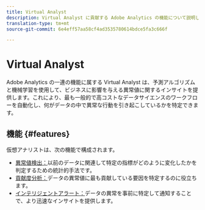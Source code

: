 ```yaml
---
title: Virtual Analyst
description: Virtual Analyst に貢献する Adobe Analytics の機能について説明します。
translation-type: tm+mt
source-git-commit: 6e4eff57aa58cf4ad3535780614bdce5fa3c666f

---
```



# Virtual Analyst

Adobe Analytics の一連の機能に属する Virtual Analyst は、予測アルゴリズムと機械学習を使用して、ビジネスに影響を与える異常値に関するインサイトを提供します。これにより、最も一般的で高コストなデータサイエンスのワークフローを自動化し、何がデータの中で異常な行動を引き起こしているかを特定できます。

## 機能 {#features}

仮想アナリストは、次の機能で構成されます。

* [異常値検出：](virtual-analyst/c-anomaly-detection/anomaly-detection.md)以前のデータに関連して特定の指標がどのように変化したかを判定するための統計的手法です。
* [貢献度分析：](virtual-analyst/contribution-analysis/run-contribution-analysis.md)データの異常値に最も貢献している要因を特定するのに役立ちます。
* [インテリジェントアラート：](c-intelligent-alerts/intellligent-alerts.md)データの異常を事前に特定して通知することで、より迅速なインサイトを提供します。
